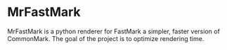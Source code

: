 # MrFastMark
MrFastMark is a python renderer for FastMark a simpler, faster version of CommonMark. The goal of the project is to optimize rendering time.


